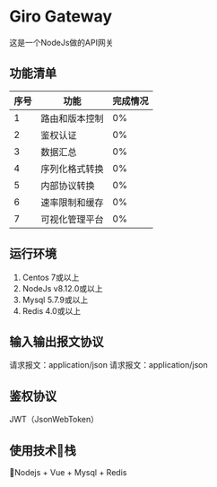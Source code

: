 # Giro Gateway
这是一个NodeJs做的API网关

## 功能清单
序号 | 功能          | 完成情况
--- | ------------- | ------
1   | 路由和版本控制  | 0%
2   | 鉴权认证       | 0%
3   | 数据汇总       | 0%
4   | 序列化格式转换  | 0%
5   | 内部协议转换    | 0%
6   | 速率限制和缓存  | 0%
7   | 可视化管理平台  | 0%

## 运行环境
1. Centos 7或以上
2. NodeJs v8.12.0或以上
3. Mysql 5.7.9或以上
4. Redis 4.0或以上

## 输入输出报文协议
请求报文：application/json
请求报文：application/json

## 鉴权协议
JWT（JsonWebToken）

## 使用技术栈
Nodejs + Vue + Mysql + Redis
